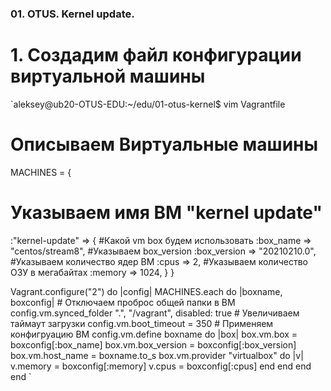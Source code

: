 ### 01. OTUS. Kernel update.

# 1. Создадим файл конфигурации виртуальной машины 

`aleksey@ub20-OTUS-EDU:~/edu/01-otus-kernel$ vim Vagrantfile
# Описываем Виртуальные машины
MACHINES = {
  # Указываем имя ВМ "kernel update"
  :"kernel-update" => {
    #Какой vm box будем использовать
    :box_name => "centos/stream8",
    #Указываем box_version
    :box_version => "20210210.0",
    #Указываем количество ядер ВМ
    :cpus => 2,
    #Указываем количество ОЗУ в мегабайтах
    :memory => 1024,
  }
}

Vagrant.configure("2") do |config|
  MACHINES.each do |boxname, boxconfig|
    # Отключаем проброс общей папки в ВМ
    config.vm.synced_folder ".", "/vagrant", disabled: true
    # Увеличиваем таймаут загрузки
    config.vm.boot_timeout = 350
    # Применяем конфигруацию ВМ
    config.vm.define boxname do |box|
      box.vm.box = boxconfig[:box_name]
      box.vm.box_version = boxconfig[:box_version]
      box.vm.host_name = boxname.to_s
      box.vm.provider "virtualbox" do |v|
        v.memory = boxconfig[:memory]
        v.cpus = boxconfig[:cpus]
      end
    end
  end
end
`
